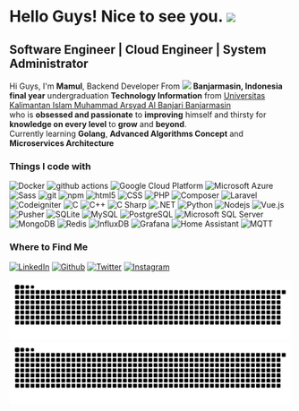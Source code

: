 <h1>Hello Guys! Nice to see you. <img src="https://emojis.slackmojis.com/emojis/images/1531849430/4246/blob-sunglasses.gif?1531849430" width="30"/></h1>
<h2> Software Engineer | Cloud Engineer | System Administrator</h3>

<p>
    Hi Guys, I'm <b>Mamul</b>, Backend Developer From <img src="https://cdn-icons-png.flaticon.com/512/330/330476.png" width="13"/> <b> Banjarmasin, Indonesia</b>
    <br>
    <b>final year</b> undergraduation <b>Technology Information</b> from <a href="https://uniska-bjm.ac.id/" target="_blank">Universitas Kalimantan Islam Muhammad Arsyad Al Banjari Banjarmasin</a>
    <br>
    who is <b>obsessed and passionate</b> to <b>improving</b> himself and thirsty for <b>knowledge on every level</b> to <b>grow</b> and <b>beyond</b>.
    <br>
    Currently learning <b>Golang</b>, <b>Advanced Algorithms Concept</b> and <b>Microservices Architecture</b> 
</p>

<h3>Things I code with</h3>
<p>
  <img alt="Docker" src="https://img.shields.io/badge/-Docker-46a2f1?style=flat-square&logo=docker&logoColor=white" />
  <img alt="github actions" src="https://img.shields.io/badge/-Github_Actions-2088FF?style=flat-square&logo=github-actions&logoColor=white" />
  <img alt="Google Cloud Platform" src="https://img.shields.io/badge/-Google_Cloud_Platform-1a73e8?style=flat-square&logo=google-cloud&logoColor=white" />
  <img alt="Microsoft Azure" src="https://img.shields.io/badge/-Microsoft_Azure-0078D4?style=flat-square&logo=microsoft-azure&logoColor=white" />
  <img alt="Sass" src="https://img.shields.io/badge/-Sass-CC6699?style=flat-square&logo=sass&logoColor=white" />
  <img alt="git" src="https://img.shields.io/badge/-Git-F05032?style=flat-square&logo=git&logoColor=white" />
  <img alt="npm" src="https://img.shields.io/badge/-NPM-CB3837?style=flat-square&logo=npm&logoColor=white" />
  <img alt="html5" src="https://img.shields.io/badge/-HTML5-E34F26?style=flat-square&logo=html5&logoColor=white" />
  <img alt="CSS" src="https://img.shields.io/badge/-CSS3-1572B6?style=flat-square&logo=css3&logoColor=white" />
  <img alt="PHP" src="https://img.shields.io/badge/-PHP-777BB4?style=flat-square&logo=php&logoColor=white" />
  <img alt="Composer" src="https://img.shields.io/badge/-Composer-885630?style=flat-square&logo=composer&logoColor=white" />
  <img alt="Laravel" src="https://img.shields.io/badge/-Laravel-FF2D20?style=flat-square&logo=laravel&logoColor=white" />
  <img alt="Codeigniter" src="https://img.shields.io/badge/-Codeigniter-EF4223?style=flat-square&logo=codeigniter&logoColor=white" />
  <img alt="C" src="https://img.shields.io/badge/-C-A8B9CC?style=flat-square&logo=c&logoColor=white" />
  <img alt="C++" src="https://img.shields.io/badge/-C++-00599C?style=flat-square&logo=cplusplus&logoColor=white" />
  <img alt="C Sharp" src="https://img.shields.io/badge/-C%23-239120?style=flat-square&logo=csharp&logoColor=white" />
  <img alt=".NET" src="https://img.shields.io/badge/-ASP.NET-512BD4?style=flat-square&logo=dotnet&logoColor=white" />
  <img alt="Python" src="https://img.shields.io/badge/-Python-3776AB?style=flat-square&logo=python&logoColor=white" />
  <img alt="Nodejs" src="https://img.shields.io/badge/-Nodejs-43853d?style=flat-square&logo=Node.js&logoColor=white" />
  <img alt="Vue.js" src="https://img.shields.io/badge/-Vue.js-4FC08D?style=flat-square&logo=vue.js&logoColor=white" />
  <img alt="Pusher" src="https://img.shields.io/badge/-Pusher-300D4F?style=flat-square&logo=pusher&logoColor=white" />
  <img alt="SQLite" src="https://img.shields.io/badge/-SQLite-003B57?style=flat-square&logo=sqlite&logoColor=white" />
  <img alt="MySQL" src="https://img.shields.io/badge/-MySQL-4479A1?style=flat-square&logo=mysql&logoColor=white" />
  <img alt="PostgreSQL" src="https://img.shields.io/badge/-PostgreSQL-4169E1?style=flat-square&logo=postgreSQL&logoColor=white" />
  <img alt="Microsoft SQL Server" src="https://img.shields.io/badge/-Microsoft_SQL_Server-CC2927?style=flat-square&logo=microsoft-sql-server&logoColor=white" />
  <img alt="MongoDB" src="https://img.shields.io/badge/-MongoDB-13aa52?style=flat-square&logo=mongodb&logoColor=white" />
  <img alt="Redis" src="https://img.shields.io/badge/-Redis-DC382D?style=flat-square&logo=redis&logoColor=white" />
  <img alt="InfluxDB" src="https://img.shields.io/badge/-InfluxDB-22ADF6?style=flat-square&logo=influxdb&logoColor=white" />
  <img alt="Grafana" src="https://img.shields.io/badge/-Grafana-F46800?style=flat-square&logo=grafana&logoColor=white" />
  <img alt="Home Assistant" src="https://img.shields.io/badge/-Home_Assistant-41BDF5?style=flat-square&logo=home-assistant&logoColor=white" />
  <img alt="MQTT" src="https://img.shields.io/badge/-Eclipse_Mosquitto-3C5280?style=flat-square&logo=eclipse-mosquitto&logoColor=white" />
</p>

<h3>Where to Find Me</h3>
<p>
    <a href="https://www.linkedin.com/in/muhammad-imamul-azmi/" target="_blank"><img alt="LinkedIn" src="https://img.shields.io/badge/linkedin-%230077B5.svg?&style=for-the-badge&logo=linkedin&logoColor=white" /></a> 
    <a href="https://github.com/mamulazmi" target="_blank"><img alt="Github" src="https://img.shields.io/badge/GitHub-%2312100E.svg?&style=for-the-badge&logo=Github&logoColor=white" /></a> 
    <a href="https://twitter.com/Sn4ckEye" target="_blank"><img alt="Twitter" src="https://img.shields.io/badge/twitter-%231DA1F2.svg?&style=for-the-badge&logo=twitter&logoColor=white" /></a>
    <a href="https://instagram.com/imamul.azmi" target="_blank"><img alt="Instagram" src="https://img.shields.io/badge/instagram-E4405F.svg?&style=for-the-badge&logo=instagram&logoColor=white" /></a>
</p>

![GitHub Snake Light](https://raw.githubusercontent.com/mamulazmi/mamulazmi/snake-images/github-contribution-grid-snake.svg#gh-light-mode-only)
![GitHub Snake dark](https://raw.githubusercontent.com/mamulazmi/mamulazmi/snake-images/github-contribution-grid-snake-dark.svg#gh-dark-mode-only)